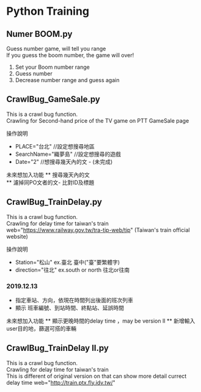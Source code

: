 # Python Training

## Numer BOOM.py
 Guess number game, will tell you range<br>
 If you guess the boom number, the game will over!<br>
1. Set your Boom number range
2. Guess number
3. Decrease number range and guess again


## CrawlBug_GameSale.py
 This is a crawl bug function.<br>
 Crawling for Second-hand price of the TV game on PTT GameSale page<br>

操作說明<br>
   * PLACE="台北"   //設定想搜尋地區<br>
  * SearchName="織夢島"  //設定想搜尋的遊戲<br>
  * Date="2"    //想搜尋幾天內的文 - (未完成)<br>

未來想加入功能
** 搜尋幾天內的文<br>
** 濾掉同PO文者的文- 比對ID及標題<br>


## CrawlBug_TrainDelay.py
 This is a crawl bug function.<br>
 Crawling for delay time for taiwan's train<br>
 web="https://www.railway.gov.tw/tra-tip-web/tip" (Taiwan's train official website)
 
 操作說明<br>
* Station="松山"      ex.臺北 臺中("臺"要繁體字)
* direction="往北"    ex.south or north 往北or往南 
 
 
### 2019.12.13
 * 指定車站、方向，依現在時間列出後面的班次列車
 * 顯示 班車編號、到站時間、終點站、延誤時間
 
 未來想加入功能
 ** 顯示更晚時間的delay time ，may be version II
 ** 新增輸入user目的地，篩選可搭的車輛

## CrawlBug_TrainDelay II.py
 This is a crawl bug function.<br>
 Crawling for delay time for taiwan's train<br>
 This is different of original version on that can show more detail currect delay time 
 web="http://train.ptx.fly.idv.tw/"


